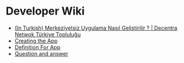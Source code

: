 # Developer Wiki
* [(In Turkish) Merkeziyetsiz Uygulama Nasıl Geliştirilir ? | Decentra Netwok Türkiye Topluluğu](https://youtu.be/V1PiGgza0ac)
* [Creating the App](https://github.com/onuratakan/Decentra-Network/wiki/Creating-the-App)
* [Definition For App](https://github.com/onuratakan/Decentra-Network/wiki/Definition-for-App)
* [Question and answer](https://github.com/onuratakan/Decentra-Network/wiki/Questions-and-Answer-for-App-Development)
